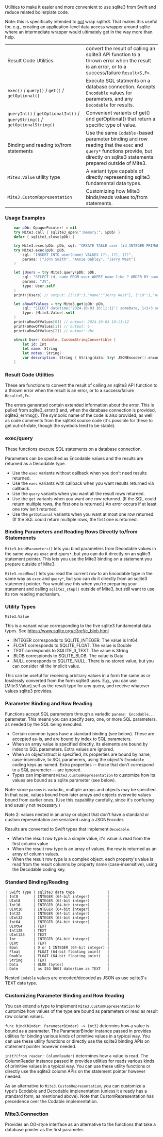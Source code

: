 Utilities to make it easier and more convenient to use sqlite3 from Swift and
reduce related boilerplate code.

Note: this is specifically intended to <u>not</u> wrap sqlite3. That makes this useful for, e.g., creating an application-level data access wrapper
around sqlite where an intermediate wrapper would ultimately get in the way more than help.

| | |
|-|-|
| Result Code Utilities | convert the result of calling an sqlite3 API function to a thrown error when the result is an error, or to a success/failure `Result<S,F>`. |
| `exec()` / `query()` / `get()` / `getOptional()` | Execute SQL statments on a database connection. Accepts `Encodable` values for parameters, and any `Decodable` for results. |
| `queryInt()` / `getOptionalInt()` / `queryString()` / `getOptionalString()` | Convenient variants of get() and getOptional() that return a specific type of value. |
| Binding and reading to/from statements | Use the same `Codable`-based parameter binding and row reading that the `exec` and `query*` functions provide, but directly on sqlite3 statements prepared outside of Mite3.|
| `Mite3.Value` utility type| A variant type capable of directly representing sqlite3 fundamental data types. |
| `Mite3.CustomRepresentation` | Customizing how Mite3 binds/reads values to/from statements. |

### Usage Examples ###


```swift
    var pDb: OpaquePointer! = nil
    try Mite3.call { sqlite3_open(":memory:", &pDb) }
    defer { sqlite3_close(pDb) }

    try Mite3.exec(pDb: pDb, sql: "CREATE TABLE user (id INTEGER PRIMARY KEY AUTOINCREMENT, name TEXT)")
    try Mite3.exec(pDb: pDb,
        sql: "INSERT INTO user(name) VALUES (?), (?), (?)",
        params: ["John Smith", "Annie Oakley", "Jerry West"]
    )

    let jUsers = try Mite3.query(pDb: pDb,
        sql: "SELECT id, name FROM user WHERE name like ? ORDER BY name",
        params: "J%",
        type: User.self
    )
    print(jUsers) // output: [{"id":3,"name":"Jerry West"}, {"id":1,"name":"John Smith"}]

    let aRowOfValues = try Mite3.get(pDb: pDb,
        sql: "SELECT datetime('2024-10-03 10:11:12') someDate, 1+2+3 someNum, 'abc' someStr",
        type: [Mite3.Value].self
    )
    print(aRowOfValues[0]) // output: 2024-10-03 10:11:12
    print(aRowOfValues[1]) // output: 6
    print(aRowOfValues[2]) // output: abc

    struct User: Codable, CustomStringConvertible {
        let id: Int
        let name: String
        let notes: String?
        var description: String { String(data: try! JSONEncoder().encode(self), encoding: .utf8)! }
    }
```

### Result Code Utilities ###

These are functions to convert the result of calling an sqlite3 API function to a thrown error when
the result is an error, or to a success/failure `Result<S,F>`.

The errors generated contain extended information about the error. This is pulled from sqlite3_errstr() and, when the database
connection is provided, sqlite3_errmsg(). The symbolic name of the code is also provided, as well as code comments from
the sqlite3 source code (it's possible for these to get out-of-date, though the symbols tend to be stable).

### exec/query ###

These functions execute SQL statements on a database connection.

Parameters can be specified as Encodable values and the results are returned as a Decodable type.

- Use the `exec` variants without callback when you don't need results returned.
- Use the `exec` variants with callback when you want results returned via callback.
- Use the `query` variants when you want all the result rows returned.
- Use the `get` variants when you want one row returned. (If the SQL could return multiple rows, the first one is returned.) An error occurs if
  at least one row isn't returned.
- Use the `getOptional` variants when you want at most one row returned. (If the SQL could return multiple rows, the first one is returned.

### Binding Parameters and Reading Rows Directly to/from Statemenets ###

`Mite3.bindParameters()` lets you bind parameters from Decodable values in the same way as `exec` and `query*`, but you
can do it directly on an sqlite3 statement pointer. This lets you use the Mite3 binding on a statement you prepare outside of Mite3.

`Mite3.readRow()` lets you read the current row to an Encodable type in the same way as `exec` and `query*`, but you
can do it directly from an sqlite3 statement pointer. You would use this when you're preparing your statement and calling
`sqlite3_step()` outside of Mite3, but still want to use its row reading mechanism.

### Utility Types ###

`Mite3.Value`

This is a variant value corresponding to the five sqlite3 fundamental data types.
See https://www.sqlite.org/c3ref/c_blob.html

- .INTEGER corresponds to SQLITE_INTEGER. The value is Int64
- .FLOAT corresponds to SQLITE_FLOAT. The value is Double
- .TEXT corresponds to SQLITE_3_TEXT. The value is String
- .BLOB correspionds to SQLITE_BLOB. The value is Data
- .NULL corresponds to SQLITE_NULL. There is no stored value, but you can consider nil the implicit value.

This can be useful for receiving arbitrary values in a form the same as or losslessly converted from the form sqlite3 uses.
E.g., you can use [Mite3.Value].self as the result type for any query, and receive whatever values sqlite3 provides.

### Parameter Binding and Row Reading ###

Functions accept SQL parameters through a variadic `params: Encodable...` parameter.
This means you can specify zero, one, or more SQL parameters, as needed by the SQL being
executed.

- Certain common types have a standard binding (see below). These are accepted as-is, and
  are bound by index to SQL parameters.
- When an array value is specified directly, its elements are bound by index to SQL parameters.
  Extra values are ignored.
- When an object/struct is specified, its properties are bound by name, case-insensitive, to SQL
  paramerers, using the object's `Encodable` coding keys as named. Extra properties -- those
  that don't correspond to a SQL parameter -- are ignored.
- Types can implement  `Mite3.CustomRepresentation` to customize how its values
  are bound as a sqlite parameter (see below).

Note: since `params` is variadic, multiple arrays and objects may be specified. In that case, values
bound from later arrays and objects overwrite values bound from earlier ones. (Use this capability
carefully, since it's confusing and usually not necessary.)

Note 2: values nested in an array or object that don't have a standard or custom representation
are serialized using a JSONEncoder.

Results are converted to Swift types that implement `Decodable`.

- When the result row type is a simple value, it's value is read from the first column value
- When the result row type is an array of values, the row is returned as an array of column values.
- When the result row type is a complex object, each property's value is read from the result columns by
  property name (case-insensitive), using the Decodable coding key.

### Standard Binding/Reading ###

    | Swift Type | sqlite3 data type               |
    | Int8       | INTEGER (64-bit integer)        |
    | UInt8      | INTEGER (64-bit integer)        |
    | Int16      | INTEGER (64-bit integer)        |
    | UInt16     | INTEGER (64-bit integer)        |
    | Int32      | INTEGER (64-bit integer)        |
    | UInt32     | INTEGER (64-bit integer)        |
    | Int64      | INTEGER (64-bit integer)        |
    | UInt64     | TEXT                            |
    | Int128     | TEXT                            |
    | UInt128    | TEXT                            |
    | Int        | INTEGER (64-bit integer)        |
    | UInt       | TEXT                            |
    | Bool       | 0 or 1 INTEGER (64-bit integer) |
    | Float      | FLOAT (64-bit floating point)   |
    | Double     | FLOAT (64-bit floating point)   |
    | String     | TEXT                            |
    | Data       | BLOB (bytes)                    |
    | Date       | as ISO 8601 date/time as TEXT   |

Nested `Codable` values are encoded/decoded as JSON as use sqlite3's TEXT data type.

### Customizing Parameter Binding and Row Reading ###

You can extend a type to implement `Mite3.CustomRepresentation` to customize how values of
the type are bound as parameters or read as result row column values.

`func bind(binder: ParameterBinder) -> Int32` determins how a value is bound as a parameter.
The ParameterBinder instance passed in provides utilities for binding various kinds of primitive values in a typical way.
You can use these utility functions or directly use the sqlite3 binding APIs on statement pointer however needed.

`init?(from reader: ColumnReader)` determines how a value is read.
The ColumnReader instance passed in provides utilities for reads various kinds of primitive values in a typical way.
You can use these utility functions or directly use the sqlite3 column APIs on the statement pointer however needed.

As an alternative to  `Mite3.CustomRepresentation`, you can customize a type's Ecodable and Decodable
implenentation (unless it already has a standard form, as mentioned above). Note that CustomRepresentation has
precedence over the Codable implementation.

### Mite3.Connection ###

Provides an OO-style interface as an alternative to the functions that take a database pointer as the first parameter.
